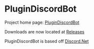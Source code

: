 # PluginDiscordBot

Project home page: [PluginDiscordBot](https://naamloosdt.github.io/PluginDiscordBot/ "PluginDiscordBot")

Downloads are now located at [Releases](https://github.com/NaamloosDT/PluginDiscordBot/releases)

PluginDiscordBot is based off [Discord.Net](https://github.com/RogueException/Discord.Net)
